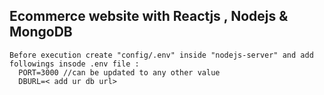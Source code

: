## Ecommerce website with Reactjs , Nodejs & MongoDB

```
Before execution create "config/.env" inside "nodejs-server" and add followings insode .env file :
  PORT=3000 //can be updated to any other value
  DBURL=< add ur db url>
```
